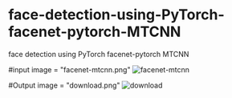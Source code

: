 # face-detection-using-PyTorch-facenet-pytorch-MTCNN
face detection using PyTorch facenet-pytorch MTCNN



#input image = "facenet-mtcnn.png"
![facenet-mtcnn](https://github.com/user-attachments/assets/73180490-2a67-4818-9a30-3c3e5fb241c2)


#Output image = "download.png"
![download](https://github.com/user-attachments/assets/beed1ba9-afad-428e-8011-5f810dd882b2)
